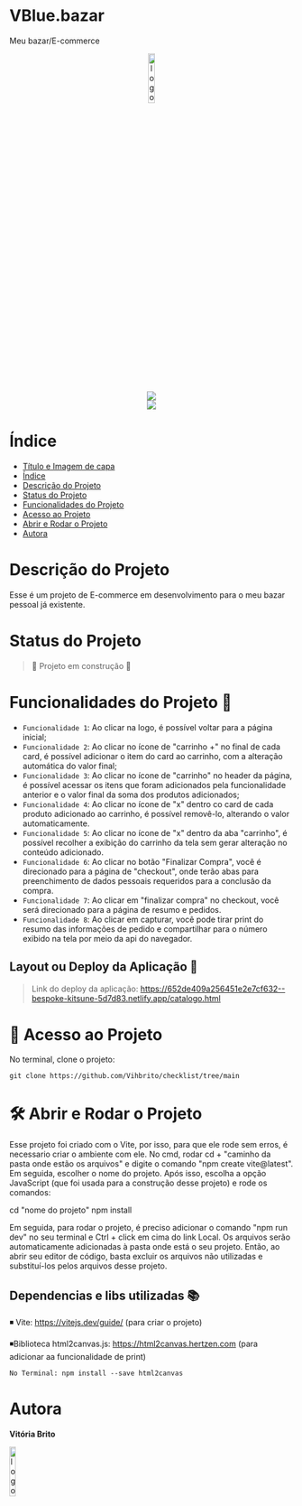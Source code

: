 
# VBlue.bazar

Meu bazar/E-commerce
<p align="center">
<img alt="logo" src="https://github.com/Vihbrito/VBlue.bazar/assets/142455532/fcda9122-48e9-40ed-a554-f5cecb995b83" style="width: 15%;" />
</p> 



<p align="center">
<img loading="lazy" src="http://img.shields.io/static/v1?label=STATUS&message=EM%20DESENVOLVIMENTO&color=GREEN&style=for-the-badge"/><br><img src="https://img.shields.io/static/v1?label=Netlify&message=deploy&color=blue&style=for-the-badge&logo=netlify"/>
</p>




# Índice 

* [Título e Imagem de capa](#Título-e-Imagem-de-capa)
* [Índice](#índice)
* [Descrição do Projeto](#descrição-do-projeto)
* [Status do Projeto](#status-do-Projeto)
* [Funcionalidades do Projeto](#funcionalidades-do-projeto)
* [Acesso ao Projeto](#acesso-ao-projeto)
* [Abrir e Rodar o Projeto](#abrir-e-rodar-o-projeto)
* [Autora](#autora)


# Descrição do Projeto
Esse é um projeto de E-commerce em desenvolvimento para o meu bazar pessoal já existente.

# Status do Projeto
> :construction: Projeto em construção :construction:

# Funcionalidades do Projeto :hammer: 

- `Funcionalidade 1`: Ao clicar na logo, é possível voltar para a página inicial;
- `Funcionalidade 2`: Ao clicar no ícone de "carrinho +" no final de cada card, é possível adicionar o item do card ao carrinho, com a alteração automática do valor final;
- `Funcionalidade 3`: Ao clicar no ícone de "carrinho" no header da página, é possível acessar os itens que foram adicionados pela funcionalidade anterior e o valor final da soma dos produtos adicionados; 
- `Funcionalidade 4`: Ao clicar no ícone de "x" dentro co card de cada produto adicionado ao carrinho, é possível removê-lo, alterando o valor automaticamente.
- `Funcionalidade 5`:  Ao clicar no ícone de "x" dentro da aba "carrinho", é possível recolher a exibição do carrinho da tela sem gerar alteração no conteúdo adicionado.
- `Funcionalidade 6`: Ao clicar no botão "Finalizar Compra", você é direcionado para a página de "checkout", onde terão abas para preenchimento de dados pessoais requeridos para a conclusão da compra.
- `Funcionalidade 7`: Ao clicar em "finalizar compra" no checkout, você será direcionado para a página de resumo e pedidos.
- `Funcionalidade 8`: Ao clicar em capturar, você pode tirar print do resumo das informações de pedido e compartilhar para o número exibido na tela por meio da api do navegador.

  
## Layout ou Deploy da Aplicação :dash:

> Link do deploy da aplicação:
https://652de409a256451e2e7cf632--bespoke-kitsune-5d7d83.netlify.app/catalogo.html


# 📁 Acesso ao Projeto 

No terminal, clone o projeto: 
```
git clone https://github.com/Vihbrito/checklist/tree/main

```

# 🛠️ Abrir e Rodar o Projeto 

Esse projeto foi criado com o Vite, por isso, para que ele rode sem erros, é necessario criar o ambiente com ele. 
No cmd, rodar cd + "caminho da pasta onde estão os arquivos" e digite o comando "npm create vite@latest". Em seguida, escolher o nome do projeto. Após isso, escolha a opção JavaScript (que foi usada para a construção desse projeto) e rode os comandos:

cd "nome do projeto"
npm install

Em seguida, para rodar o projeto, é preciso adicionar o comando "npm run dev" no seu terminal e Ctrl + click em cima do link Local.
Os arquivos serão automaticamente adicionadas à pasta onde está o seu projeto. Então, ao abrir seu editor de código, basta excluir os arquivos não utilizadas e substituí-los pelos arquivos desse projeto. 

## Dependencias e libs utilizadas :books:
◾ Vite: https://vitejs.dev/guide/  (para criar o projeto)

◾Biblioteca html2canvas.js: https://html2canvas.hertzen.com (para adicionar aa funcionalidade de print) 
 ```
 No Terminal: npm install --save html2canvas

```
# Autora
**Vitória Brito**
<p align="start">
<img alt="logo" src="https://github.com/Vihbrito/VBlue.bazar/assets/142455532/431b3543-17a7-4dc5-a462-b338eb11dacf" style="width: 15%;" />
</p> 

